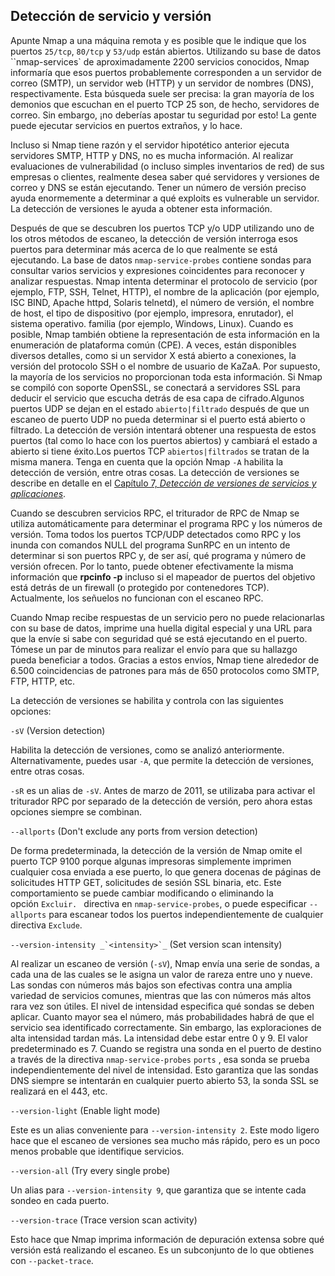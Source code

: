 ## Detección de servicio y versión

Apunte Nmap a una máquina remota y es posible que le indique que los puertos `25/tcp`, `80/tcp` y `53/udp` están abiertos. Utilizando su base de datos ``nmap-services` de aproximadamente 2200 servicios conocidos, Nmap informaría que esos puertos probablemente corresponden a un servidor de correo (SMTP), un servidor web (HTTP) y un servidor de nombres (DNS), respectivamente. Esta búsqueda suele ser precisa: la gran mayoría de los demonios que escuchan en el puerto TCP 25 son, de hecho, servidores de correo. Sin embargo, ¡no deberías apostar tu seguridad por esto! La gente puede ejecutar servicios en puertos extraños, y lo hace.

Incluso si Nmap tiene razón y el servidor hipotético anterior ejecuta servidores SMTP, HTTP y DNS, no es mucha información. Al realizar evaluaciones de vulnerabilidad (o incluso simples inventarios de red) de sus empresas o clientes, realmente desea saber qué servidores y versiones de correo y DNS se están ejecutando. Tener un número de versión preciso ayuda enormemente a determinar a qué exploits es vulnerable un servidor. La detección de versiones le ayuda a obtener esta información.

Después de que se descubren los puertos TCP y/o UDP utilizando uno de los otros métodos de escaneo, la detección de versión interroga esos puertos para determinar más acerca de lo que realmente se está ejecutando. La base de datos `nmap-service-probes` contiene sondas para consultar varios servicios y expresiones coincidentes para reconocer y analizar respuestas. Nmap intenta determinar el protocolo de servicio (por ejemplo, FTP, SSH, Telnet, HTTP), el nombre de la aplicación (por ejemplo, ISC BIND, Apache httpd, Solaris telnetd), el número de versión, el nombre de host, el tipo de dispositivo (por ejemplo, impresora, enrutador), el sistema operativo. familia (por ejemplo, Windows, Linux). Cuando es posible, Nmap también obtiene la representación de esta información en la enumeración de plataforma común (CPE). A veces, están disponibles diversos detalles, como si un servidor X está abierto a conexiones, la versión del protocolo SSH o el nombre de usuario de KaZaA. Por supuesto, la mayoría de los servicios no proporcionan toda esta información. Si Nmap se compiló con soporte OpenSSL, se conectará a servidores SSL para deducir el servicio que escucha detrás de esa capa de cifrado.Algunos puertos UDP se dejan en el estado `abierto|filtrado` después de que un escaneo de puerto UDP no pueda determinar si el puerto está abierto o filtrado. La detección de versión intentará obtener una respuesta de estos puertos (tal como lo hace con los puertos abiertos) y cambiará el estado a abierto si tiene éxito.Los puertos TCP `abiertos|filtrados` se tratan de la misma manera. Tenga en cuenta que la opción Nmap `-A` habilita la detección de versión, entre otras cosas. La detección de versiones se describe en detalle en el [Capítulo 7, _Detección de versiones de servicios y aplicaciones_](https://nmap.org/book/vscan.html "Capítulo 7. Detección de versiones de servicios y aplicaciones_").

Cuando se descubren servicios RPC, el triturador de RPC de Nmap se utiliza automáticamente para determinar el programa RPC y los números de versión. Toma todos los puertos TCP/UDP detectados como RPC y los inunda con comandos NULL del programa SunRPC en un intento de determinar si son puertos RPC y, de ser así, qué programa y número de versión ofrecen. Por lo tanto, puede obtener efectivamente la misma información que **rpcinfo -p** incluso si el mapeador de puertos del objetivo está detrás de un firewall (o protegido por contenedores TCP). Actualmente, los señuelos no funcionan con el escaneo RPC.

Cuando Nmap recibe respuestas de un servicio pero no puede relacionarlas con su base de datos, imprime una huella digital especial y una URL para que la envíe si sabe con seguridad qué se está ejecutando en el puerto. Tómese un par de minutos para realizar el envío para que su hallazgo pueda beneficiar a todos. Gracias a estos envíos, Nmap tiene alrededor de 6.500 coincidencias de patrones para más de 650 protocolos como SMTP, FTP, HTTP, etc.

La detección de versiones se habilita y controla con las siguientes opciones:

`-sV` (Version detection)

Habilita la detección de versiones, como se analizó anteriormente. Alternativamente, puedes usar `-A`, que permite la detección de versiones, entre otras cosas.

`-sR` es un alias de `-sV`. Antes de marzo de 2011, se utilizaba para activar el triturador RPC por separado de la detección de versión, pero ahora estas opciones siempre se combinan.

`--allports` (Don't exclude any ports from version detection)

De forma predeterminada, la detección de la versión de Nmap omite el puerto TCP 9100 porque algunas impresoras simplemente imprimen cualquier cosa enviada a ese puerto, lo que genera docenas de páginas de solicitudes HTTP GET, solicitudes de sesión SSL binaria, etc. Este comportamiento se puede cambiar modificando o eliminando la opción `Excluir. ` directiva en `nmap-service-probes`, o puede especificar `--allports` para escanear todos los puertos independientemente de cualquier directiva `Exclude`.

``--version-intensity _`<intensity>`_`` (Set version scan intensity)

Al realizar un escaneo de versión (`-sV`), Nmap envía una serie de sondas, a cada una de las cuales se le asigna un valor de rareza entre uno y nueve. Las sondas con números más bajos son efectivas contra una amplia variedad de servicios comunes, mientras que las con números más altos rara vez son útiles. El nivel de intensidad especifica qué sondas se deben aplicar. Cuanto mayor sea el número, más probabilidades habrá de que el servicio sea identificado correctamente. Sin embargo, las exploraciones de alta intensidad tardan más. La intensidad debe estar entre 0 y 9. El valor predeterminado es 7. Cuando se registra una sonda en el puerto de destino a través de la directiva `nmap-service-probes` `ports` , esa sonda se prueba independientemente del nivel de intensidad. Esto garantiza que las sondas DNS siempre se intentarán en cualquier puerto abierto 53, la sonda SSL se realizará en el 443, etc.

`--version-light` (Enable light mode)

Este es un alias conveniente para `--version-intensity 2`. Este modo ligero hace que el escaneo de versiones sea mucho más rápido, pero es un poco menos probable que identifique servicios.

`--version-all` (Try every single probe)

Un alias para `--version-intensity 9`, que garantiza que se intente cada sondeo en cada puerto.

`--version-trace` (Trace version scan activity)

Esto hace que Nmap imprima información de depuración extensa sobre qué versión está realizando el escaneo. Es un subconjunto de lo que obtienes con `--packet-trace`.